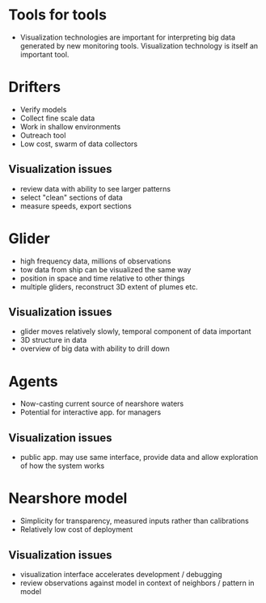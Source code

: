 # Tools for tools

 - Visualization technologies are important for interpreting big data generated
   by new monitoring tools.  Visualization technology is itself an important tool.

# Drifters

 - Verify models
 - Collect fine scale data
 - Work in shallow environments
 - Outreach tool
 - Low cost, swarm of data collectors

## Visualization issues

 - review data with ability to see larger patterns
 - select "clean" sections of data
 - measure speeds, export sections

# Glider

 - high frequency data, millions of observations
 - tow data from ship can be visualized the same way
 - position in space and time relative to other things
 - multiple gliders, reconstruct 3D extent of plumes etc.

## Visualization issues

 - glider moves relatively slowly, temporal component of data important
 - 3D structure in data
 - overview of big data with ability to drill down

# Agents

 - Now-casting current source of nearshore waters
 - Potential for interactive app. for managers
 
## Visualization issues

 - public app. may use same interface, provide data and allow exploration of
   how the system works

# Nearshore model

 - Simplicity for transparency, measured inputs rather than calibrations
 - Relatively low cost of deployment

## Visualization issues

 - visualization interface accelerates development / debugging
 - review observations against model in context of neighbors / pattern in model
